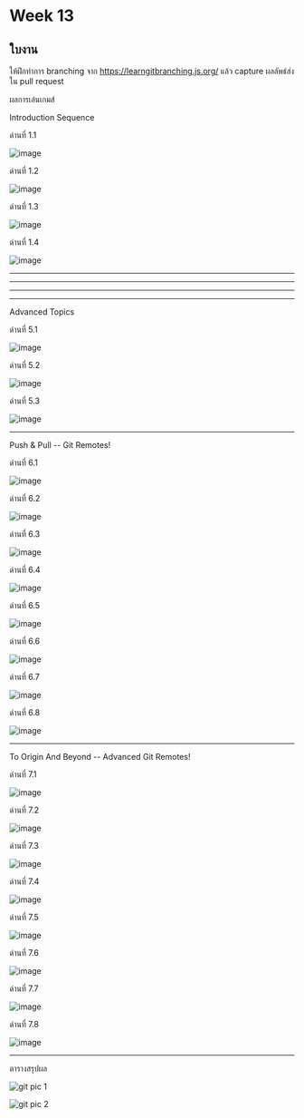 # Week 13 #

## ใบงาน

ให้ฝึกทำการ branching  จาก  https://learngitbranching.js.org/ แล้ว capture ผลลัพธ์ส่งใน pull request

ผลการเล่นเกมส์

Introduction Sequence

ด่านที่ 1.1 

![image](https://user-images.githubusercontent.com/92082676/141422092-67f89697-a0a2-4bea-a239-b16a6c488d7f.png)

ด่านที่ 1.2

![image](https://user-images.githubusercontent.com/92082676/141433587-450f0986-2122-4da3-aae6-3d088c7964a6.png)

ด่านที่ 1.3

![image](https://user-images.githubusercontent.com/92082676/141445691-9a12d31b-8fb0-47f7-a8d9-0fb50e3bb67d.png)

ด่านที่ 1.4

![image](https://user-images.githubusercontent.com/92082676/141450751-555b9d62-b222-46ee-825e-660afcead98c.png)

---


---



---


---

Advanced Topics

ด่านที่  5.1

![image](https://user-images.githubusercontent.com/92082676/143856491-1388e301-e8cf-4077-b4a3-bcc0de866747.png)

ด่านที่ 5.2

![image](https://user-images.githubusercontent.com/92082676/143857661-0d610c34-6f56-4774-a67e-5674d99ccc89.png)

ด่านที่ 5.3

![image](https://user-images.githubusercontent.com/92082676/143858584-20ef36db-33ec-473d-aa12-e2dd200050bb.png)

---

Push & Pull -- Git Remotes!

ด่านที่ 6.1

![image](https://user-images.githubusercontent.com/92082676/143859058-6fbf8b95-53a4-457f-b652-97ff5de6caaa.png)

ด่านที่ 6.2

![image](https://user-images.githubusercontent.com/92082676/143859491-b971043d-cca3-4005-834f-5130d32cceec.png)

ด่านที่ 6.3

![image](https://user-images.githubusercontent.com/92082676/143859880-865a7ccc-bdbc-4715-9ada-1cde71ae8d54.png)

ด่านที่ 6.4

![image](https://user-images.githubusercontent.com/92082676/143860380-d3fe592b-6846-4a90-8ff5-e5c4c5e2cd95.png)

ด่านที่ 6.5

![image](https://user-images.githubusercontent.com/92082676/143864099-2a6c6bd9-673c-42c0-99a4-b011980bbb49.png)

ด่านที่ 6.6

![image](https://user-images.githubusercontent.com/92082676/143864542-848148d1-1fc2-4436-8775-571d402dd933.png)

ด่านที่ 6.7

![image](https://user-images.githubusercontent.com/92082676/143865559-cf130a04-f555-4b50-81c8-814cfa37f108.png)

ด่านที่ 6.8

![image](https://user-images.githubusercontent.com/92082676/143869853-1294f27a-c485-468f-aebc-4aa2a5d148cf.png)

---

To Origin And Beyond -- Advanced Git Remotes!

ด่านที่ 7.1

![image](https://user-images.githubusercontent.com/92082676/143871115-aad8809e-5b64-4fb7-bf0b-7d057ac086a1.png)

ด่านที่ 7.2

![image](https://user-images.githubusercontent.com/92082676/143894949-32e1e795-91d5-46fe-9935-3bdb46fba7c9.png)

ด่านที่ 7.3

![image](https://user-images.githubusercontent.com/92082676/143897225-c2ea6d3e-bd24-4b41-8580-05b655674cdc.png)

ด่านที่ 7.4

![image](https://user-images.githubusercontent.com/92082676/143897463-6d6cb6a6-a05d-4144-b518-6d4f92615ed1.png)

ด่านที่ 7.5

![image](https://user-images.githubusercontent.com/92082676/143897778-229d4863-8fcf-42dc-92cc-8258809ee83d.png)

ด่านที่ 7.6

![image](https://user-images.githubusercontent.com/92082676/143898389-6353c645-d3c1-460c-9d8c-0dfd47fdc1e8.png)

ด่านที่ 7.7

![image](https://user-images.githubusercontent.com/92082676/143899613-4617619c-4b36-42b0-b749-a58d2bb28652.png)

ด่านที่ 7.8

![image](https://user-images.githubusercontent.com/92082676/143899288-64054039-565c-4722-b072-da3d3b959530.png)

---
ตารางสรุปผล

![git pic 1](https://user-images.githubusercontent.com/92082676/143901007-c603487a-f38d-4b32-832d-4e14ebe57185.png)

![git pic 2](https://user-images.githubusercontent.com/92082676/143901032-6cb30584-3f06-4c37-8abd-8db2f70b48a0.png)
